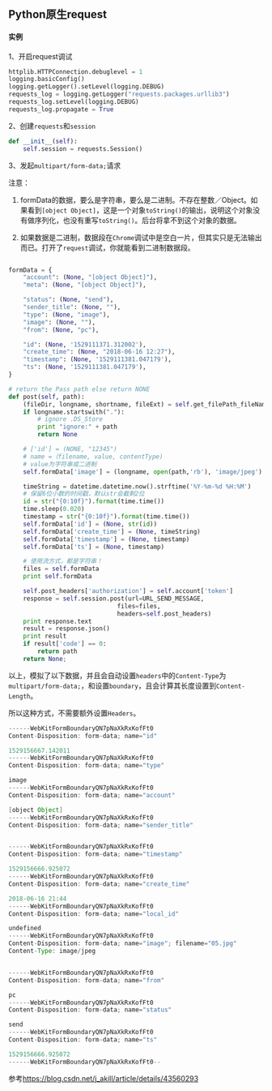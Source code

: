 ## Python原生request

#### 实例

1、开启request调试

```python
httplib.HTTPConnection.debuglevel = 1
logging.basicConfig()
logging.getLogger().setLevel(logging.DEBUG)
requests_log = logging.getLogger("requests.packages.urllib3")
requests_log.setLevel(logging.DEBUG)
requests_log.propagate = True
```

2、创建`requests`和`session`

```python
def __init__(self):
    self.session = requests.Session()
```

3、发起`multipart/form-data;`请求

注意：

1. formData的数据，要么是字符串，要么是二进制。不存在整数／Object。如果看到`[object Object]`，这是一个对象`toString()`的输出，说明这个对象没有做序列化，也没有重写`toString()`。后台将拿不到这个对象的数据。

2. 如果数据是二进制，数据段在`Chrome`调试中是空白一片，但其实只是无法输出而已。打开了`request`调试，你就能看到二进制数据段。

```python

formData = {
    "account": (None, "[object Object]"),
    "meta": (None, "[object Object]"),

    "status": (None, "send"),
    "sender_title": (None, ""),
    "type": (None, "image"),
    "image": (None, ""),
    "from": (None, "pc"),

    "id": (None, '1529111371.312002'),
    "create_time": (None, "2018-06-16 12:27"),
    "timestamp": (None, '1529111381.047179'),
    "ts": (None, '1529111381.047179'),
}

# return the Pass path else return NONE
def post(self, path):
    (fileDir, longname, shortname, fileExt) = self.get_filePath_fileName_fileExt(path)
    if longname.startswith("."):
        # ignore .DS_Store
        print "ignore:" + path
        return None

    # ['id'] = (NONE, "12345")
    # name =（filename, value, contentType)
    # value为字符串或二进制
    self.formData['image'] = (longname, open(path,'rb'), 'image/jpeg')

    timeString = datetime.datetime.now().strftime('%Y-%m-%d %H:%M')
    # 保留6位小数的时间戳，默认str会截剩2位
    id = str("{0:10f}").format(time.time())
    time.sleep(0.020)
    timestamp = str("{0:10f}").format(time.time())
    self.formData['id'] = (None, str(id))
    self.formData['create_time'] = (None, timeString)
    self.formData['timestamp'] = (None, timestamp)
    self.formData['ts'] = (None, timestamp)

    # 使用流方式，都是字符串！
    files = self.formData
    print self.formData

    self.post_headers['authorization'] = self.account['token']
    response = self.session.post(url=URL_SEND_MESSAGE,
                              files=files,
                              headers=self.post_headers)
    print response.text
    result = response.json()
    print result
    if result['code'] == 0:
        return path
    return None;
```

以上，模拟了以下数据，并且会自动设置`headers`中的`Content-Type`为`multipart/form-data;`，和设置`boundary`，且会计算其长度设置到`Content-Length`。

所以这种方式，不需要额外设置`Headers`。

```java
------WebKitFormBoundaryQN7pNaXkRxKofFt0
Content-Disposition: form-data; name="id"

1529156667.142011
------WebKitFormBoundaryQN7pNaXkRxKofFt0
Content-Disposition: form-data; name="type"

image
------WebKitFormBoundaryQN7pNaXkRxKofFt0
Content-Disposition: form-data; name="account"

[object Object]
------WebKitFormBoundaryQN7pNaXkRxKofFt0
Content-Disposition: form-data; name="sender_title"


------WebKitFormBoundaryQN7pNaXkRxKofFt0
Content-Disposition: form-data; name="timestamp"

1529156666.925072
------WebKitFormBoundaryQN7pNaXkRxKofFt0
Content-Disposition: form-data; name="create_time"

2018-06-16 21:44
------WebKitFormBoundaryQN7pNaXkRxKofFt0
Content-Disposition: form-data; name="local_id"

undefined
------WebKitFormBoundaryQN7pNaXkRxKofFt0
Content-Disposition: form-data; name="image"; filename="05.jpg"
Content-Type: image/jpeg


------WebKitFormBoundaryQN7pNaXkRxKofFt0
Content-Disposition: form-data; name="from"

pc
------WebKitFormBoundaryQN7pNaXkRxKofFt0
Content-Disposition: form-data; name="status"

send
------WebKitFormBoundaryQN7pNaXkRxKofFt0
Content-Disposition: form-data; name="ts"

1529156666.925072
------WebKitFormBoundaryQN7pNaXkRxKofFt0--
```

参考<https://blog.csdn.net/j_akill/article/details/43560293>
